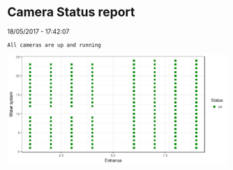 Camera Status report
================
18/05/2017 - 17:42:07

    All cameras are up and running

![](camreport_files/figure-markdown_github/unnamed-chunk-2-1.png)
